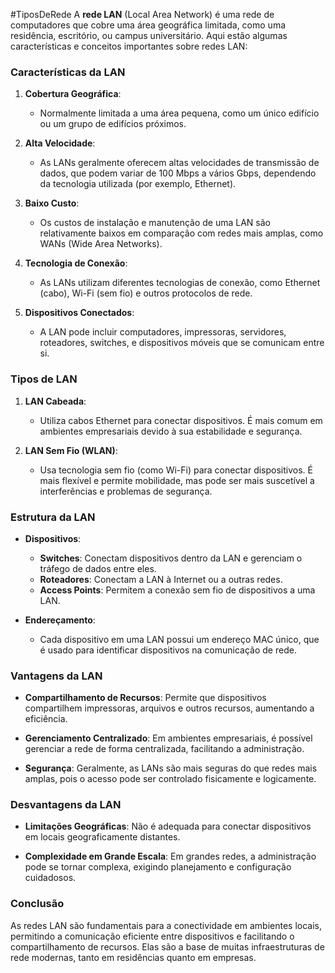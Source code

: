 #TiposDeRede
A **rede LAN** (Local Area Network) é uma rede de computadores que cobre uma área geográfica limitada, como uma residência, escritório, ou campus universitário. Aqui estão algumas características e conceitos importantes sobre redes LAN:

### Características da LAN

1. **Cobertura Geográfica**:
    
    - Normalmente limitada a uma área pequena, como um único edifício ou um grupo de edifícios próximos.
2. **Alta Velocidade**:
    
    - As LANs geralmente oferecem altas velocidades de transmissão de dados, que podem variar de 100 Mbps a vários Gbps, dependendo da tecnologia utilizada (por exemplo, Ethernet).
3. **Baixo Custo**:
    
    - Os custos de instalação e manutenção de uma LAN são relativamente baixos em comparação com redes mais amplas, como WANs (Wide Area Networks).
4. **Tecnologia de Conexão**:
    
    - As LANs utilizam diferentes tecnologias de conexão, como Ethernet (cabo), Wi-Fi (sem fio) e outros protocolos de rede.
5. **Dispositivos Conectados**:
    
    - A LAN pode incluir computadores, impressoras, servidores, roteadores, switches, e dispositivos móveis que se comunicam entre si.

### Tipos de LAN

1. **LAN Cabeada**:
    
    - Utiliza cabos Ethernet para conectar dispositivos. É mais comum em ambientes empresariais devido à sua estabilidade e segurança.
2. **LAN Sem Fio (WLAN)**:
    
    - Usa tecnologia sem fio (como Wi-Fi) para conectar dispositivos. É mais flexível e permite mobilidade, mas pode ser mais suscetível a interferências e problemas de segurança.

### Estrutura da LAN

- **Dispositivos**:
    
    - **Switches**: Conectam dispositivos dentro da LAN e gerenciam o tráfego de dados entre eles.
    - **Roteadores**: Conectam a LAN à Internet ou a outras redes.
    - **Access Points**: Permitem a conexão sem fio de dispositivos a uma LAN.
- **Endereçamento**:
    
    - Cada dispositivo em uma LAN possui um endereço MAC único, que é usado para identificar dispositivos na comunicação de rede.

### Vantagens da LAN

- **Compartilhamento de Recursos**: Permite que dispositivos compartilhem impressoras, arquivos e outros recursos, aumentando a eficiência.
    
- **Gerenciamento Centralizado**: Em ambientes empresariais, é possível gerenciar a rede de forma centralizada, facilitando a administração.
    
- **Segurança**: Geralmente, as LANs são mais seguras do que redes mais amplas, pois o acesso pode ser controlado fisicamente e logicamente.
    

### Desvantagens da LAN

- **Limitações Geográficas**: Não é adequada para conectar dispositivos em locais geograficamente distantes.
    
- **Complexidade em Grande Escala**: Em grandes redes, a administração pode se tornar complexa, exigindo planejamento e configuração cuidadosos.
    

### Conclusão

As redes LAN são fundamentais para a conectividade em ambientes locais, permitindo a comunicação eficiente entre dispositivos e facilitando o compartilhamento de recursos. Elas são a base de muitas infraestruturas de rede modernas, tanto em residências quanto em empresas.